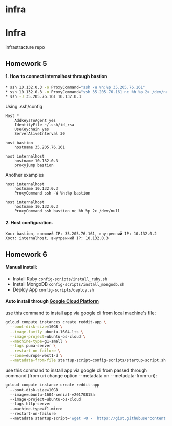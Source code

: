 # infra



# Infra
infrastracture repo
## Homework 5
#### 1. How to connect internalhost through bastion

```bash
* ssh 10.132.0.3 -o ProxyCommand="ssh -W %h:%p 35.205.76.161"
* ssh 10.132.0.3 -o ProxyCommand="ssh 35.205.76.161 nc %h %p 2> /dev/null"
* ssh -J 35.205.76.161 10.132.0.3
```
Using .ssh/config
```
Host *
    AddKeysToAgent yes
    IdentityFile ~/.ssh/id_rsa
    UseKeychain yes
    ServerAliveInterval 30

host bastion
    hostname 35.205.76.161

host internalhost
    hostname 10.132.0.3
    proxyjump bastion
```
Another examples
```
host internalhost
    hostname 10.132.0.3
    ProxyCommand ssh -W %h:%p bastion

host internalhost
    hostname 10.132.0.3
    ProxyCommand ssh bastion nc %h %p 2> /dev/null
```
#### 2. Host configuration.
```bash
Хост bastion, внешний IP: 35.205.76.161, внутренний IP: 10.132.0.2
Хост: internalhost, внутренний IP: 10.132.0.3
```
## Homework 6
#### Manual install:
* Install Ruby `config-scripts/install_ruby.sh`
* Install MongoDB `config-scripts/install_mongodb.sh`
* Deploy App `config-scripts/deploy.sh`

#### Auto install through [Google Cloud Platform](https://cloud.google.com/)
use this command to install app via google cli from local machine's file:
```bash
gcloud compute instances create reddit-app \
  --boot-disk-size=10GB \
  --image-family ubuntu-1604-lts \
  --image-project=ubuntu-os-cloud \
  --machine-type=g1-small \
  --tags puma-server \
  --restart-on-failure \
  --zone=europe-west1-d \
  --metadata-from-file startup-script=config-scripts/startup-script.sh
```
use this command to install app via google cli from passed through command (from uri change option --metadata on --metadata-from-uri):
```bash
gcloud compute instance create reddit-app 
  --boot-disk-size=10GB 
  --image=ubuntu-1604-xenial-v20170815a 
  --image-project=ubuntu-os-cloud 
  --tags http-server 
  --machine-type=f1-micro 
  --restart-on-failure 
  --metadata startup-script='wget -O -  https://gist.githubusercontent.com/spybond08/c063f6c12ff852d82163deadbc09fcbd/raw/2e2cde1f8698058ee726d3d0549666e55f0b6988/gistfile1.txt | bash'
```  
